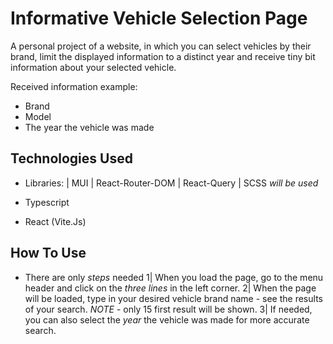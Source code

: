 # Informative Vehicle Selection Page

A personal project of a website, in which you can select vehicles by their brand, limit the displayed information to a distinct year and receive tiny bit information about your selected vehicle.

Received information example:

- Brand
- Model
- The year the vehicle was made

## Technologies Used

- Libraries:
  | MUI
  | React-Router-DOM
  | React-Query
  | SCSS _will be used_

- Typescript
- React (Vite.Js)

## How To Use

- There are only _steps_ needed
  1| When you load the page, go to the menu header and click on the _three lines_ in the left corner.
  2| When the page will be loaded, type in your desired vehicle brand name - see the results of your search. _NOTE_ - only 15 first result will be shown.
  3| If needed, you can also select the _year_ the vehicle was made for more accurate search.
